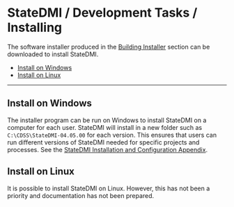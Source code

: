 # StateDMI / Development Tasks / Installing 

The software installer produced in the [Building Installer](../building-installer/building-installer) section
can be downloaded to install StateDMI.

* [Install on Windows](#install-on-windows)
* [Install on Linux](#install-on-linux)

------------

## Install on Windows ##

The installer program can be run on Windows to install StateDMI on a computer for each user.
StateDMI will install in a new folder such as `C:\CDSS\StateDMI-04.05.00` for each version.
This ensures that users can run different versions of StateDMI needed for specific projects and processes.
See the [StateDMI Installation and Configuration Appendix](http://learn.openwaterfoundation.org/cdss-app-statedmi-doc-user/appendix-install/install/).

## Install on Linux ##

It is possible to install StateDMI on Linux.
However, this has not been a priority and documentation has not been prepared.
